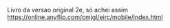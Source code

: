Livro da versao original 2e, só achei assim 
https://online.anyflip.com/cmjgl/eirc/mobile/index.html